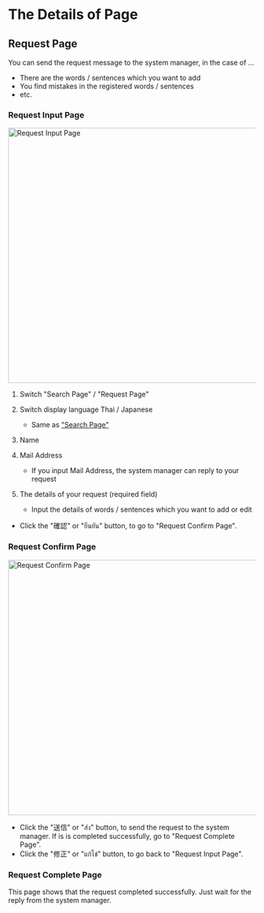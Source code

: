 # The Details of Page
## Request Page
You can send the request message to the system manager, in the case of ...
- There are the words / sentences which you want to add
- You find mistakes in the registered words / sentences
- etc.

### Request Input Page
<img src ="https://docs.google.com/drawings/d/e/2PACX-1vTAxt-apr9CZhcl-JASt7QPQ5hSVFdIDNJL2FcVIyOnhquF8d4Rg5GI-kvsTs52SDCLtqve9LebnmR9/pub?w=770&h=346" alt="Request Input Page" width="518">

1. Switch "Search Page" / "Request Page"
2. Switch display language Thai / Japanese
   - Same as ["Search Page"](./howtouse_search.md)

3. Name
4. Mail Address
   - If you input Mail Address, the system manager can reply to your request
5. The details of your request  (required field)
   - Input the details of words / sentences which you want to add or edit

- Click the "確認" or "ยืนยัน" button, to go to "Request Confirm Page".

### Request Confirm Page
<img src ="https://docs.google.com/drawings/d/e/2PACX-1vR3pEBioPS7nn2l5GwHP3UW1IzlIxOV87IwCLaIRkM-NJiMovYQMBgAP2ML05SKcjmEL7zY0bfwDVK9/pub?w=770&h=346" alt="Request Confirm Page" width="518">

- Click the "送信" or "ส่ง" button, to send the request to the system manager. If is is completed successfully, go to "Request Complete Page".
- Click the "修正" or "แก้ไข่" button, to go back to "Request Input Page".

### Request Complete Page
This page shows that the request completed successfully.
Just wait for the reply from the system manager.

